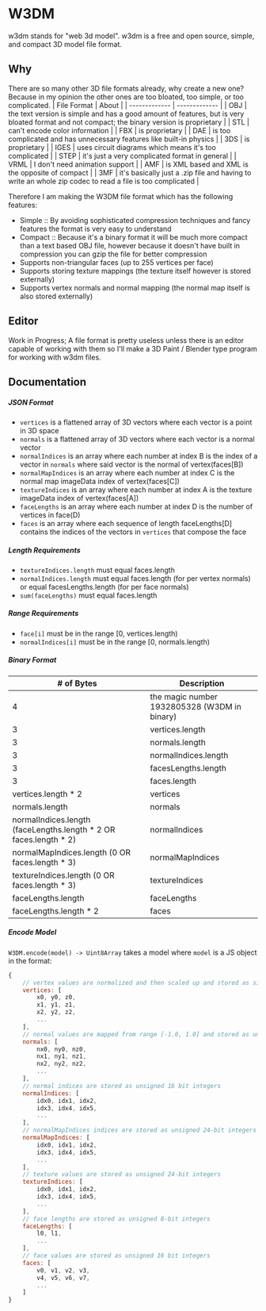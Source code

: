 # W3DM
w3dm stands for "web 3d model". w3dm is a free and open source, simple, and compact 3D model file format.  

## Why
There are so many other 3D file formats already, why create a new one? Because in my opinion the other ones are too bloated, too simple, or too complicated.
| File Format  | About |
| ------------- | ------------- |
| OBJ | the text version is simple and has a good amount of features, but is very bloated format and not compact; the binary version is proprietary  |
| STL | can't encode color information |
| FBX | is proprietary |
| DAE | is too complicated and has unnecessary features like built-in physics |
| 3DS | is proprietary |
| IGES | uses circuit diagrams which means it's too complicated |
| STEP | it's just a very complicated format in general |
| VRML | I don't need animation support |
| AMF | is XML based and XML is the opposite of compact |
| 3MF | it's basically just a .zip file and having to write an whole zip codec to read a file is too complicated |

Therefore I am making the W3DM file format which has the following features:
- Simple :: By avoiding sophisticated compression techniques and fancy features the format is very easy to understand
- Compact :: Because it's a binary format it will be much more compact than a text based OBJ file, however because it doesn't have built in compression you can gzip the file for better compression
- Supports non-triangular faces (up to 255 vertices per face)
- Supports storing texture mappings (the texture itself however is stored externally)
- Supports vertex normals and normal mapping (the normal map itself is also stored externally)

## Editor
Work in Progress; A file format is pretty useless unless there is an editor capable of working with them so I'll make a 3D Paint / Blender type program for working with w3dm files.

## Documentation
##### JSON Format
- `vertices` is a flattened array of 3D vectors where each vector is a point in 3D space  
- `normals` is a flattened array of 3D vectors where each vector is a normal vector  
- `normalIndices` is an array where each number at index B is the index of a vector in `normals` where said vector is the normal of vertex(faces[B])  
- `normalMapIndices` is an array where each number at index C is the normal map imageData index of vertex(faces[C])  
- `textureIndices` is an array where each number at index A is the texture imageData index of vertex(faces[A])  
- `faceLengths` is an array where each number at index D is the number of vertices in face(D)  
- `faces` is an array where each sequence of length faceLengths[D] contains the indices of the vectors in `vertices` that compose the face  

##### Length Requirements
- `textureIndices.length` must equal faces.length
- `normalIndices.length` must equal faces.length (for per vertex normals) or equal facesLengths.length (for per face normals)
- `sum(faceLengths)` must equal faces.length

##### Range Requirements
- `face[i]` must be in the range [0, vertices.length)
- `normalIndices[i]` must be in the range [0, normals.length)

##### Binary Format
| # of Bytes  | Description |
| ------------- | ------------- |
| 4 | the magic number 1932805328 (W3DM in binary) |
| 3 | vertices.length |
| 3 | normals.length |
| 3 | normalIndices.length |
| 3 | facesLengths.length |
| 3 | faces.length |
| vertices.length * 2 | vertices |
| normals.length | normals |
| normalIndices.length (faceLengths.length * 2 OR faces.length * 2) | normalIndices |
| normalMapIndices.length (0 OR faces.length * 3) | normalMapIndices |
| textureIndices.length (0 OR faces.length * 3) | textureIndices |
| faceLengths.length | faceLengths |
| faceLengths.length * 2 | faces |

##### Encode Model
`W3DM.encode(model) -> Uint8Array` takes a model where `model` is a JS object in the format:
```js
{
	// vertex values are normalized and then scaled up and stored as signed 16-bit integers
    vertices: [
        x0, y0, z0,
        x1, y1, z1,
        x2, y2, z2,
        ...
    ],
    // normal values are mapped from range [-1.0, 1.0] and stored as unsigned 8-bit integers
    normals: [
        nx0, ny0, nz0,
        nx1, ny1, nz1,
        nx2, ny2, nz2,
        ...
    ],
    // normal indices are stored as unsigned 16 bit integers
    normalIndices: [
        idx0, idx1, idx2,
        idx3, idx4, idx5,
        ...
    ],
    // normalMapIndices indices are stored as unsigned 24-bit integers
    normalMapIndices: [
        idx0, idx1, idx2,
        idx3, idx4, idx5,
        ...
    ],
    // texture values are stored as unsigned 24-bit integers
    textureIndices: [
        idx0, idx1, idx2,
        idx3, idx4, idx5,
        ...
    ],
    // face lengths are stored as unsigned 8-bit integers
    faceLengths: [
        l0, l1,
        ...
    ],
    // face values are stored as unsigned 16 bit integers
    faces: [
        v0, v1, v2, v3,
        v4, v5, v6, v7,
        ...
    ]
}
```

